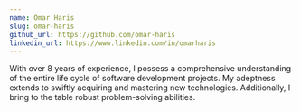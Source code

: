 ```yaml
---
name: Omar Haris
slug: omar-haris
github_url: https://github.com/omar-haris
linkedin_url: https://www.linkedin.com/in/omarharis
---
```


With over 8 years of experience, I possess a comprehensive understanding of the entire life cycle of software development projects. My adeptness extends to swiftly acquiring and mastering new technologies. Additionally, I bring to the table robust problem-solving abilities.
